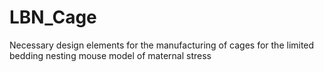 # LBN_Cage
Necessary design elements for the manufacturing of cages for the limited bedding nesting mouse model of maternal stress
